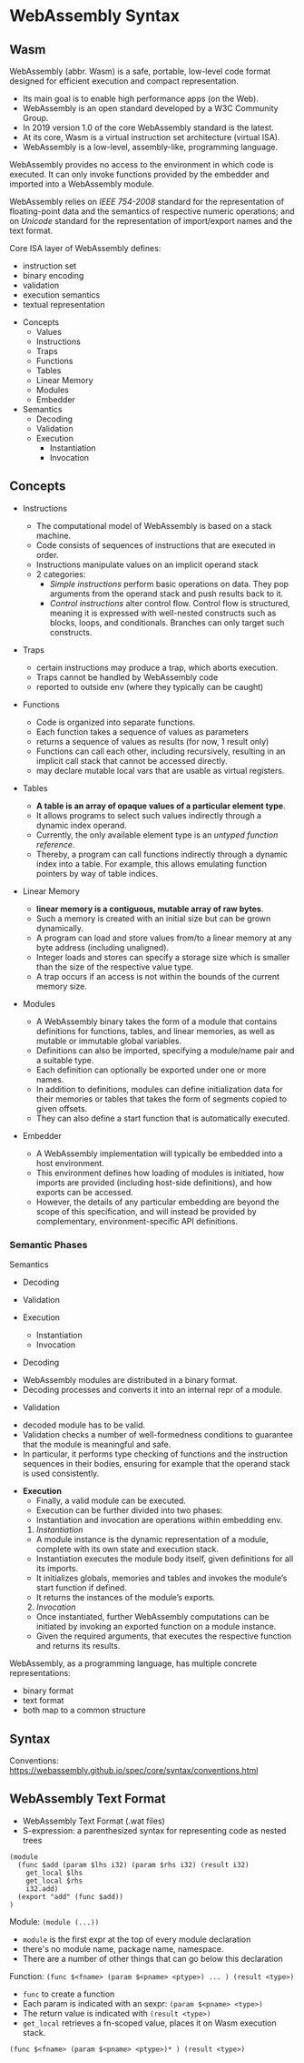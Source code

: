 # WebAssembly Syntax



## Wasm
WebAssembly (abbr. Wasm) is a safe, portable, low-level code format designed for efficient execution and compact representation.

- Its main goal is to enable high performance apps (on the Web).
- WebAssembly is an open standard developed by a W3C Community Group.
- In 2019 version 1.0 of the core WebAssembly standard is the latest.
- At its core, Wasm is a virtual instruction set architecture (virtual ISA).
- WebAssembly is a low-level, assembly-like, programming language.

WebAssembly provides no access to the environment in which code is executed. It can only invoke functions provided by the embedder and imported into a WebAssembly module.

WebAssembly relies on *IEEE 754-2008* standard for the representation of floating-point data and the semantics of respective numeric operations; and on *Unicode* standard for the representation of import/export names and the text format.

Core ISA layer of WebAssembly defines:
- instruction set
- binary encoding
- validation
- execution semantics
- textual representation


* Concepts
  * Values
  * Instructions
  * Traps
  * Functions
  * Tables
  * Linear Memory
  * Modules
  * Embedder
* Semantics
  * Decoding
  * Validation
  * Execution
    * Instantiation
    * Invocation


## Concepts


* Instructions
  - The computational model of WebAssembly is based on a stack machine.
  - Code consists of sequences of instructions that are executed in order.
  - Instructions manipulate values on an implicit operand stack 
  - 2 categories:
    - *Simple instructions* perform basic operations on data. They pop
      arguments from the operand stack and push results back to it.
    - *Control instructions* alter control flow. Control flow is structured,
      meaning it is expressed with well-nested constructs such as blocks,
      loops, and conditionals. Branches can only target such constructs.

* Traps
  - certain instructions may produce a trap, which aborts execution.
  - Traps cannot be handled by WebAssembly code
  - reported to outside env (where they typically can be caught)

* Functions
  - Code is organized into separate functions.
  - Each function takes a sequence of values as parameters 
  - returns a sequence of values as results (for now, 1 result only)
  - Functions can call each other, including recursively, 
    resulting in an implicit call stack that cannot be accessed directly.
  - may declare mutable local vars that are usable as virtual registers.

* Tables
  - **A table is an array of opaque values of a particular element type**.
  - It allows programs to select such values indirectly through a dynamic index operand.
  - Currently, the only available element type is an *untyped function reference*.
  - Thereby, a program can call functions indirectly through a dynamic index into a table. For example, this allows emulating function pointers by way of table indices.

* Linear Memory
  - **linear memory is a contiguous, mutable array of raw bytes**.
  - Such a memory is created with an initial size but can be grown dynamically.
  - A program can load and store values from/to a linear memory at any byte address (including unaligned).
  - Integer loads and stores can specify a storage size which is smaller than the size of the respective value type.
  - A trap occurs if an access is not within the bounds of the current memory size.

* Modules
  - A WebAssembly binary takes the form of a module that contains definitions for functions, tables, and linear memories, as well as mutable or immutable global variables.
  - Definitions can also be imported, specifying a module/name pair and a suitable type.
  - Each definition can optionally be exported under one or more names.
  - In addition to definitions, modules can define initialization data for their memories or tables that takes the form of segments copied to given offsets.
  - They can also define a start function that is automatically executed.

* Embedder
  - A WebAssembly implementation will typically be embedded into a host environment.
  - This environment defines how loading of modules is initiated, how imports are provided (including host-side definitions), and how exports can be accessed.
  - However, the details of any particular embedding are beyond the scope of this specification, and will instead be provided by complementary, environment-specific API definitions.


### Semantic Phases

Semantics
* Decoding
* Validation
* Execution
  * Instantiation
  * Invocation


* Decoding
- WebAssembly modules are distributed in a binary format.
- Decoding processes and converts it into an internal repr of a module.

* Validation
- decoded module has to be valid.
- Validation checks a number of well-formedness conditions to guarantee that the module is meaningful and safe.
- In particular, it performs type checking of functions and the instruction sequences in their bodies, ensuring for example that the operand stack is used consistently.

* **Execution**
  - Finally, a valid module can be executed.
  - Execution can be further divided into two phases:
  - Instantiation and invocation are operations within embedding env.
  1. *Instantiation*
    - A module instance is the dynamic representation of a module, 
      complete with its own state and execution stack.
    - Instantiation executes the module body itself, 
      given definitions for all its imports.
    - It initializes globals, memories and tables and invokes 
      the module’s start function if defined.
    - It returns the instances of the module’s exports.
  2. *Invocation*
    - Once instantiated, further WebAssembly computations can be initiated
      by invoking an exported function on a module instance.
    - Given the required arguments, that executes the respective function
      and returns its results.


WebAssembly, as a programming language,
has multiple concrete representations:
- binary format 
- text format 
- both map to a common structure



## Syntax

Conventions:
https://webassembly.github.io/spec/core/syntax/conventions.html


## WebAssembly Text Format

- WebAssembly Text Format (.wat files)
- S-expression: a parenthesized syntax for representing code as nested trees

```wat
(module
  (func $add (param $lhs i32) (param $rhs i32) (result i32)
    get_local $lhs
    get_local $rhs
    i32.add)
  (export "add" (func $add))
)
```

Module: `(module (...))`
- `module` is the first expr at the top of every module declaration
- there's no module name, package name, namespace.
- There are a number of other things that can go below this declaration


Function: `(func $<fname> (param $<pname> <ptype>) ... ) (result <type>)`
- `func` to create a function
- Each param is indicated with an sexpr: `(param $<pname> <type>)`
- The return value is indicated with `(result <type>)`
- `get_local` retrieves a fn-scoped value, places it on Wasm execution stack.

```wat
(func $<fname> (param $<pname> <ptype>)* ) (result <type>)
```
